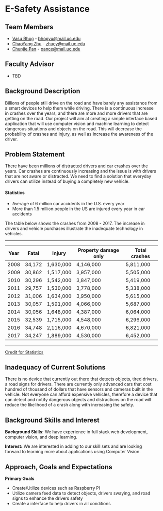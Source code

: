 # E-Safety Assistance

## Team Members
* [Vasu Bhog](https://github.com/VasuBhog) - bhogvu@mail.uc.edu
* [ChaoYang Zhu](https://github.com/ChaoYang-Zhu) - zhucy@mail.uc.edu
* [Chunjie Pan](https://github.com/PanChunjie) - pance@mail.uc.edu

## Faculty Advisor
* TBD

## Background Description
Billions of people still drive on the road and have barely any assistance from a smart devices to help them while driving. There is a continuous increase in crashes over the years, and there are more and more drivers that are getting on the road. Our project will aim at creating a simple interface based application that will use computer vision and machine learning to detect dangerous situations and objects on the road. This will decrease the probability of crashes and injury, as well as increase the awareness of the driver. 

## Problem Statement
There have been millions of distracted drivers and car crashes over the years. Car crashes are continuously increasing and the issue is with drivers that are not aware or distracted. We need to find a solution that everyday drivers can utilize instead of buying a completely new vehicle. 

#### Statistics
- Average of 6 million car accidents in the U.S. every year
- More than 1.5 million people in the US are injured every year in car accidents

The table below shows the crashes from 2008 - 2017. The increase in drivers and vehicle purchases illustrate the inadequate technology in vehicles.

***
| Year | Fatal | Injury | Property damage only | Total crashes |
| --- | --- | --- | --- | --- |
| 2008 | 34,172 | 1,630,000 | 4,146,000 | 5,811,000 |
| 2009 | 30,862 | 1,517,000 | 3,957,000 | 5,505,000 |
| 2010 | 30,296 | 1,542,000 | 3,847,000 | 5,419,000 |
| 2011 | 29,757 | 1,530,000 | 3,778,000 | 5,338,000 |
| 2012 | 31,006 | 1,634,000 | 3,950,000 | 5,615,000 |
| 2013 | 30,057 | 1,591,000 | 4,066,000 | 5,687,000 |
| 2014 | 30,056 | 1,648,000 | 4,387,000 | 6,064,000 |
| 2015 | 32,539 | 1,715,000 | 4,548,000 | 6,296,000 |
| 2016 | 34,748 | 2,116,000 | 4,670,000 | 6,821,000 |
| 2017 | 34,247 | 1,889,000 | 4,530,000 | 6,452,000 |
***
[Credit for Statistics](https://www.iii.org/fact-statistic/facts-statistics-highway-safety)

## Inadequacy of Current Solutions
There is no device that currently out there that detects objects, tired drivers, a road signs for drivers. There are currently only advanced cars that cost hundred of thousand of dollars that have sensors and cameras built in the vehicle. Not everyone can afford expensive vehicles, therefore a device that can detect and notify dangerous objects and distractions on the road will reduce the likelihood of a crash along with increasing the safety.


## Background Skills and Interest
**Background Skills:** We have experience in full stack web development, computer vision, and deep learning.

**Interest:** We are interested in adding to our skill sets and are looking forward to learning more about applications using Computer Vision.

## Approach, Goals and Expectations
**Primary Goals**
* Create/Utilize devices such as Raspberry PI
* Utilize camera feed data to detect objects, drivers swaying, and road signs to enhance the drivers safety
* Create a interface to help drivers in all conditions
